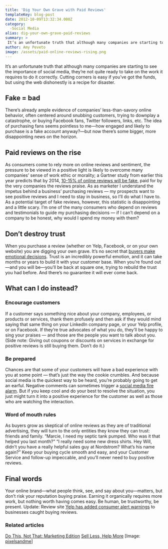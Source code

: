```yaml
---
title: 'Dig Your Own Grave with Paid Reviews'
templateKey: blog-post
date: 2012-10-09T13:32:34.000Z
category: 
  -Social Media
alias: dig-your-own-grave-paid-reviews
summary: > 
 It’s an unfortunate truth that although many companies are starting to see the importance of social media, they’re not quite ready to take on the work it requires to do it correctly. Cutting corners is easy if you’ve got the funds, but using the web dishonestly is a recipe for disaster.
author: Amy Peveto
image: /assets/paid-online-reviews-rising.png
---
```


It’s an unfortunate truth that although many companies are starting to see the importance of social media, they’re not quite ready to take on the work it requires to do it correctly. Cutting corners is easy if you’ve got the funds, but using the web dishonestly is a recipe for disaster.

Fake = bad
----------

There’s already ample evidence of companies’ less-than-savory online behavior, often centered around snubbing customers, trying to downplay a catastrophe, or buying Facebook fans, Twitter followers, links, etc. The idea of purchasing fans seems pointless to me—how engaged and likely to purchase is a fake account anyway?—but now there’s some bigger, more disappointing news on the horizon.

Paid reviews on the rise
------------------------

As consumers come to rely more on online reviews and sentiment, the pressure to be viewed in a positive light is likely to overcome many companies’ sense of work ethic or morality; a Gartner study from earlier this year predicts that by 2014, [10-15% of online reviews will be fake](https://www.gartner.com/it/page.jsp?id=2161315), paid for by the very companies the reviews praise. As as marketer I understand the impetus behind a business’ purchasing reviews — my prospects want to see positive reviews and I need to stay in business, so I’ll do what I have to. As a potential target of fake reviews, however, this statistic is disappointing and a little scary. I’m one of the many consumers who depend on reviews and testimonials to guide my purchasing decisions — if I can’t depend on a company to be honest, why would I spend my money with them?

Don’t destroy trust
-------------------

When you purchase a review (whether on Yelp, Facebook, or on your own website) you are digging your own grave. It’s no secret that [buyers make emotional decisions](http://thesalesblog.com/blog/2012/09/25/buyers-make-emotional-decisions-and-justify-them-later/). Trust is an incredibly powerful emotion, and it can take months or years to build it with your customer base. When you’re found out—and you will be—you’ll be back at square one, trying to rebuild the trust you had before. And there’s no guarantee it will ever come back.

What can I do instead?
----------------------

### Encourage customers

If a customer says something nice about your company, employees, or products or services, thank them profusely and then ask if they would mind saying that same thing on your LinkedIn company page, or your Yelp profile, or on Facebook. If they’re true advocates of what you do, they’ll be happy to sing your praises — and those are the people you want to talk about you. (Side note: Giving out coupons or discounts on services in exchange for positive reviews is still buying them. Don’t do it.)

### Be prepared

Chances are that some of your customers will have a bad experience with you at some point — that’s just the way the cookie crumbles. And because social media is the quickest way to be heard, you’re probably going to get an earful. Negative comments can sometimes trigger a [social media fire alarm](/blog/10/02/2012/what-stop-drop-and-roll-teaches-us-about-social-media). But if you keep cool and do your best to resolve the situation, you just might turn it into a positive experience for the customer as well as those who are watching the interaction.

### Word of mouth rules

As buyers grow as skeptical of online reviews as they are of traditional advertising, they will turn to the only entities they know they can trust: friends and family. “Marcie, I need my septic tank pumped. Who was it that helped you last month?” “I really need some new dress shirts. Hey Will, didn’t you have a really helpful sales guy at Nordstrom? What’s his name again?” Keep your buying cycle smooth and easy, and your Customer Service and follow-up impeccable, and you’ll never need to buy positive reviews.

Final words
-----------

Your online brand—what people think, see, and say about you—matters, but don’t risk your reputation buying praise. Earning it organically requires more work, but nothing worth having comes easy. Be human, be trustworthy, be present. Update: Review site [Yelp has added consumer alert warnings](/blog/10/23/2012/yelp-adds-warnings-businesses-caught-buying-reviews) to businesses caught buying reviews.

### Related articles

[Do This, Not That: Marketing Edition](/blog/09/18/2012/do-not-marketing-edition) [Sell Less, Help More](/blog/08/28/2012/sell-less-help-more) \[Image: [pixelsandme](http://www.flickr.com/photos/m3shaff/5039861436/)\]